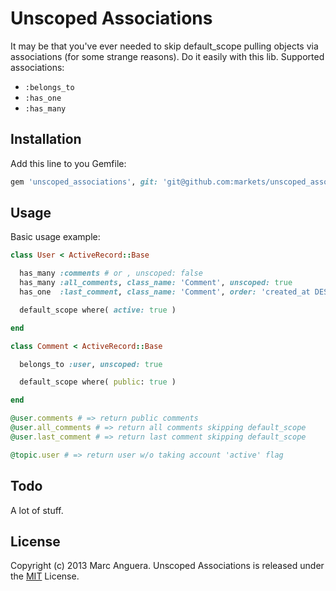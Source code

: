 Unscoped Associations
=====================
It may be that you've ever needed to skip default_scope pulling objects via associations (for some strange reasons).
Do it easily with this lib. Supported associations:
* `:belongs_to`
* `:has_one`
* `:has_many`

## Installation
Add this line to you Gemfile:

```ruby
gem 'unscoped_associations', git: 'git@github.com:markets/unscoped_associations.git'
```

## Usage
Basic usage example:

```ruby
class User < ActiveRecord::Base

  has_many :comments # or , unscoped: false
  has_many :all_comments, class_name: 'Comment', unscoped: true
  has_one  :last_comment, class_name: 'Comment', order: 'created_at DESC', unscoped: true

  default_scope where( active: true )

end

class Comment < ActiveRecord::Base

  belongs_to :user, unscoped: true

  default_scope where( public: true )

end

@user.comments # => return public comments
@user.all_comments # => return all comments skipping default_scope
@user.last_comment # => return last comment skipping default_scope

@topic.user # => return user w/o taking account 'active' flag

```

## Todo
A lot of stuff.

## License
Copyright (c) 2013 Marc Anguera. Unscoped Associations is released under the [MIT](http://opensource.org/licenses/MIT) License.